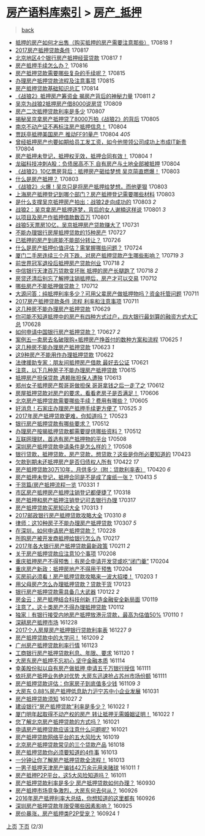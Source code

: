 [房产语料库索引](../../README.md)  > [房产_抵押](房产_抵押.md)
====
> [back](../README.md)

- [抵押的房产如何才出售（购买抵押的房产需要注意那些）](http://jkwz.applinzi.com/ittc/7003176888846255121.html#%E6%8A%B5%E6%8A%BC%E7%9A%84%E6%88%BF%E4%BA%A7%E5%A6%82%E4%BD%95%E6%89%8D%E5%87%BA%E5%94%AE%EF%BC%88%E8%B4%AD%E4%B9%B0%E6%8A%B5%E6%8A%BC%E7%9A%84%E6%88%BF%E4%BA%A7%E9%9C%80%E8%A6%81%E6%B3%A8%E6%84%8F%E9%82%A3%E4%BA%9B%EF%BC%89) 170818 *1* 
- [2017房产抵押贷款条件](http://jkwz.applinzi.com/ittc/7002703805517661200.html#2017%E6%88%BF%E4%BA%A7%E6%8A%B5%E6%8A%BC%E8%B4%B7%E6%AC%BE%E6%9D%A1%E4%BB%B6) 170817  
- [北京地区4个银行房产抵押经营贷款](http://jkwz.applinzi.com/ittc/7002681264967255056.html#%E5%8C%97%E4%BA%AC%E5%9C%B0%E5%8C%BA4%E4%B8%AA%E9%93%B6%E8%A1%8C%E6%88%BF%E4%BA%A7%E6%8A%B5%E6%8A%BC%E7%BB%8F%E8%90%A5%E8%B4%B7%E6%AC%BE) 170817 *1* 
- [房产抵押手续怎么办？](http://jkwz.applinzi.com/ittc/7002353449067611152.html#%E6%88%BF%E4%BA%A7%E6%8A%B5%E6%8A%BC%E6%89%8B%E7%BB%AD%E6%80%8E%E4%B9%88%E5%8A%9E%EF%BC%9F) 170816  
- [房产抵押贷款需要哪些复杂的手续呢？](http://jkwz.applinzi.com/ittc/7001958571238229008.html#%E6%88%BF%E4%BA%A7%E6%8A%B5%E6%8A%BC%E8%B4%B7%E6%AC%BE%E9%9C%80%E8%A6%81%E5%93%AA%E4%BA%9B%E5%A4%8D%E6%9D%82%E7%9A%84%E6%89%8B%E7%BB%AD%E5%91%A2%EF%BC%9F) 170815  
- [办理房产抵押贷款流程及注意事项](http://jkwz.applinzi.com/ittc/7001954082296955921.html#%E5%8A%9E%E7%90%86%E6%88%BF%E4%BA%A7%E6%8A%B5%E6%8A%BC%E8%B4%B7%E6%AC%BE%E6%B5%81%E7%A8%8B%E5%8F%8A%E6%B3%A8%E6%84%8F%E4%BA%8B%E9%A1%B9) 170815  
- [房产抵押贷款基础知识总汇](http://jkwz.applinzi.com/ittc/7001724954666861584.html#%E6%88%BF%E4%BA%A7%E6%8A%B5%E6%8A%BC%E8%B4%B7%E6%AC%BE%E5%9F%BA%E7%A1%80%E7%9F%A5%E8%AF%86%E6%80%BB%E6%B1%87) 170814  
- [《战狼2》抵押房产筹资金 揭房产背后的神秘力量](http://jkwz.applinzi.com/ittc/7000462230548907025.html#%E3%80%8A%E6%88%98%E7%8B%BC2%E3%80%8B%E6%8A%B5%E6%8A%BC%E6%88%BF%E4%BA%A7%E7%AD%B9%E8%B5%84%E9%87%91+%E6%8F%AD%E6%88%BF%E4%BA%A7%E8%83%8C%E5%90%8E%E7%9A%84%E7%A5%9E%E7%A7%98%E5%8A%9B%E9%87%8F) 170811 *2* 
- [吴京为战狼2抵押房产借8000说房贷](http://jkwz.applinzi.com/ittc/6998821571740042257.html#%E5%90%B4%E4%BA%AC%E4%B8%BA%E6%88%98%E7%8B%BC2%E6%8A%B5%E6%8A%BC%E6%88%BF%E4%BA%A7%E5%80%9F8000%E8%AF%B4%E6%88%BF%E8%B4%B7) 170809  
- [房产二次抵押贷款利率是多少](http://jkwz.applinzi.com/ittc/6999129595197260816.html#%E6%88%BF%E4%BA%A7%E4%BA%8C%E6%AC%A1%E6%8A%B5%E6%8A%BC%E8%B4%B7%E6%AC%BE%E5%88%A9%E7%8E%87%E6%98%AF%E5%A4%9A%E5%B0%91) 170807  
- [揭秘吴京拿房产抵押贷了8000万拍《战狼2》的背后](http://jkwz.applinzi.com/ittc/6997972999784104976.html#%E6%8F%AD%E7%A7%98%E5%90%B4%E4%BA%AC%E6%8B%BF%E6%88%BF%E4%BA%A7%E6%8A%B5%E6%8A%BC%E8%B4%B7%E4%BA%868000%E4%B8%87%E6%8B%8D%E3%80%8A%E6%88%98%E7%8B%BC2%E3%80%8B%E7%9A%84%E8%83%8C%E5%90%8E) 170805  
- [南京不动产证不再标注房产抵押信息！](http://jkwz.applinzi.com/ittc/6998042833297343505.html#%E5%8D%97%E4%BA%AC%E4%B8%8D%E5%8A%A8%E4%BA%A7%E8%AF%81%E4%B8%8D%E5%86%8D%E6%A0%87%E6%B3%A8%E6%88%BF%E4%BA%A7%E6%8A%B5%E6%8A%BC%E4%BF%A1%E6%81%AF%EF%BC%81) 170804  
- [贾跃亭抵押美国房产 推动FF91量产](http://jkwz.applinzi.com/ittc/6997976693992850448.html#%E8%B4%BE%E8%B7%83%E4%BA%AD%E6%8A%B5%E6%8A%BC%E7%BE%8E%E5%9B%BD%E6%88%BF%E4%BA%A7+%E6%8E%A8%E5%8A%A8FF91%E9%87%8F%E4%BA%A7) 170804 *405* 
- [曾经抵押房产也要如期给员工发工资，如今他带领公司成功上市成IT新贵](http://jkwz.applinzi.com/ittc/6997896109576684561.html#%E6%9B%BE%E7%BB%8F%E6%8A%B5%E6%8A%BC%E6%88%BF%E4%BA%A7%E4%B9%9F%E8%A6%81%E5%A6%82%E6%9C%9F%E7%BB%99%E5%91%98%E5%B7%A5%E5%8F%91%E5%B7%A5%E8%B5%84%EF%BC%8C%E5%A6%82%E4%BB%8A%E4%BB%96%E5%B8%A6%E9%A2%86%E5%85%AC%E5%8F%B8%E6%88%90%E5%8A%9F%E4%B8%8A%E5%B8%82%E6%88%90IT%E6%96%B0%E8%B4%B5) 170804  
- [房产抵押未登记，抵押权无效，抵押合同有效！](http://jkwz.applinzi.com/ittc/6997216044308235281.html#%E6%88%BF%E4%BA%A7%E6%8A%B5%E6%8A%BC%E6%9C%AA%E7%99%BB%E8%AE%B0%EF%BC%8C%E6%8A%B5%E6%8A%BC%E6%9D%83%E6%97%A0%E6%95%88%EF%BC%8C%E6%8A%B5%E6%8A%BC%E5%90%88%E5%90%8C%E6%9C%89%E6%95%88%EF%BC%81) 170804 *1* 
- [龙磁科技冲刺A股：负债居高不下 自有房产与土地全部被抵押](http://jkwz.applinzi.com/ittc/6997867442876187664.html#%E9%BE%99%E7%A3%81%E7%A7%91%E6%8A%80%E5%86%B2%E5%88%BAA%E8%82%A1%EF%BC%9A%E8%B4%9F%E5%80%BA%E5%B1%85%E9%AB%98%E4%B8%8D%E4%B8%8B+%E8%87%AA%E6%9C%89%E6%88%BF%E4%BA%A7%E4%B8%8E%E5%9C%9F%E5%9C%B0%E5%85%A8%E9%83%A8%E8%A2%AB%E6%8A%B5%E6%8A%BC) 170804  
- [《战狼2》10亿票房背后：抵押房产砸给梦想 吴京简直燃爆！](http://jkwz.applinzi.com/ittc/6997530107441579024.html#%E3%80%8A%E6%88%98%E7%8B%BC2%E3%80%8B10%E4%BA%BF%E7%A5%A8%E6%88%BF%E8%83%8C%E5%90%8E%EF%BC%9A%E6%8A%B5%E6%8A%BC%E6%88%BF%E4%BA%A7%E7%A0%B8%E7%BB%99%E6%A2%A6%E6%83%B3+%E5%90%B4%E4%BA%AC%E7%AE%80%E7%9B%B4%E7%87%83%E7%88%86%EF%BC%81) 170803  
- [什么是房产抵押？](http://jkwz.applinzi.com/ittc/6997515785311093776.html#%E4%BB%80%E4%B9%88%E6%98%AF%E6%88%BF%E4%BA%A7%E6%8A%B5%E6%8A%BC%EF%BC%9F) 170803  
- [《战狼2》火爆！吴京只是将房产抵押给梦想，而他更狠](http://jkwz.applinzi.com/ittc/6997515663097463825.html#%E3%80%8A%E6%88%98%E7%8B%BC2%E3%80%8B%E7%81%AB%E7%88%86%EF%BC%81%E5%90%B4%E4%BA%AC%E5%8F%AA%E6%98%AF%E5%B0%86%E6%88%BF%E4%BA%A7%E6%8A%B5%E6%8A%BC%E7%BB%99%E6%A2%A6%E6%83%B3%EF%BC%8C%E8%80%8C%E4%BB%96%E6%9B%B4%E7%8B%A0) 170803  
- [上海房产抵押登记到哪个部门？房产抵押登记需要哪些材料](http://jkwz.applinzi.com/ittc/6997498929019880465.html#%E4%B8%8A%E6%B5%B7%E6%88%BF%E4%BA%A7%E6%8A%B5%E6%8A%BC%E7%99%BB%E8%AE%B0%E5%88%B0%E5%93%AA%E4%B8%AA%E9%83%A8%E9%97%A8%EF%BC%9F%E6%88%BF%E4%BA%A7%E6%8A%B5%E6%8A%BC%E7%99%BB%E8%AE%B0%E9%9C%80%E8%A6%81%E5%93%AA%E4%BA%9B%E6%9D%90%E6%96%99) 170803  
- [是什么支撑吴京抵押房产拍出：战狼2走向成功的](http://jkwz.applinzi.com/ittc/6997488661497906192.html#%E6%98%AF%E4%BB%80%E4%B9%88%E6%94%AF%E6%92%91%E5%90%B4%E4%BA%AC%E6%8A%B5%E6%8A%BC%E6%88%BF%E4%BA%A7%E6%8B%8D%E5%87%BA%EF%BC%9A%E6%88%98%E7%8B%BC2%E8%B5%B0%E5%90%91%E6%88%90%E5%8A%9F%E7%9A%84) 170803 *2* 
- [战狼2：吴京拿房产抵押逐梦，背后的女人谢楠这样说](http://jkwz.applinzi.com/ittc/6996851900610511888.html#%E6%88%98%E7%8B%BC2%EF%BC%9A%E5%90%B4%E4%BA%AC%E6%8B%BF%E6%88%BF%E4%BA%A7%E6%8A%B5%E6%8A%BC%E9%80%90%E6%A2%A6%EF%BC%8C%E8%83%8C%E5%90%8E%E7%9A%84%E5%A5%B3%E4%BA%BA%E8%B0%A2%E6%A5%A0%E8%BF%99%E6%A0%B7%E8%AF%B4) 170801 *3* 
- [以项目及房产作抵押借款数百万](http://jkwz.applinzi.com/ittc/6996832303916254224.html#%E4%BB%A5%E9%A1%B9%E7%9B%AE%E5%8F%8A%E6%88%BF%E4%BA%A7%E4%BD%9C%E6%8A%B5%E6%8A%BC%E5%80%9F%E6%AC%BE%E6%95%B0%E7%99%BE%E4%B8%87) 170801  
- [战狼5天票房10亿，吴京抵押房产贷款赚大了](http://jkwz.applinzi.com/ittc/6996524055203939344.html#%E6%88%98%E7%8B%BC5%E5%A4%A9%E7%A5%A8%E6%88%BF10%E4%BA%BF%EF%BC%8C%E5%90%B4%E4%BA%AC%E6%8A%B5%E6%8A%BC%E6%88%BF%E4%BA%A7%E8%B4%B7%E6%AC%BE%E8%B5%9A%E5%A4%A7%E4%BA%86) 170731  
- [不能办理银行房屋抵押贷款的15种房产](http://jkwz.applinzi.com/ittc/6995033406893999120.html#%E4%B8%8D%E8%83%BD%E5%8A%9E%E7%90%86%E9%93%B6%E8%A1%8C%E6%88%BF%E5%B1%8B%E6%8A%B5%E6%8A%BC%E8%B4%B7%E6%AC%BE%E7%9A%8415%E7%A7%8D%E6%88%BF%E4%BA%A7) 170727  
- [已抵押的房产到底能不能部分转让？](http://jkwz.applinzi.com/ittc/6994566173575087120.html#%E5%B7%B2%E6%8A%B5%E6%8A%BC%E7%9A%84%E6%88%BF%E4%BA%A7%E5%88%B0%E5%BA%95%E8%83%BD%E4%B8%8D%E8%83%BD%E9%83%A8%E5%88%86%E8%BD%AC%E8%AE%A9%EF%BC%9F) 170726  
- [什么是房产抵押价值评估？需掌握哪些问题？](http://jkwz.applinzi.com/ittc/6993821396701283345.html#%E4%BB%80%E4%B9%88%E6%98%AF%E6%88%BF%E4%BA%A7%E6%8A%B5%E6%8A%BC%E4%BB%B7%E5%80%BC%E8%AF%84%E4%BC%B0%EF%BC%9F%E9%9C%80%E6%8E%8C%E6%8F%A1%E5%93%AA%E4%BA%9B%E9%97%AE%E9%A2%98%EF%BC%9F) 170724  
- [厦门二手房连续三个月下跌，对房产抵押贷款产生哪些影响？](http://jkwz.applinzi.com/ittc/6992152374318466065.html#%E5%8E%A6%E9%97%A8%E4%BA%8C%E6%89%8B%E6%88%BF%E8%BF%9E%E7%BB%AD%E4%B8%89%E4%B8%AA%E6%9C%88%E4%B8%8B%E8%B7%8C%EF%BC%8C%E5%AF%B9%E6%88%BF%E4%BA%A7%E6%8A%B5%E6%8A%BC%E8%B4%B7%E6%AC%BE%E4%BA%A7%E7%94%9F%E5%93%AA%E4%BA%9B%E5%BD%B1%E5%93%8D%EF%BC%9F) 170719 *3* 
- [前世界冠军退役后抵押房产贷款创业](http://jkwz.applinzi.com/ittc/6991580391692305425.html#%E5%89%8D%E4%B8%96%E7%95%8C%E5%86%A0%E5%86%9B%E9%80%80%E5%BD%B9%E5%90%8E%E6%8A%B5%E6%8A%BC%E6%88%BF%E4%BA%A7%E8%B4%B7%E6%AC%BE%E5%88%9B%E4%B8%9A) 170718 *2* 
- [中信银行天津百万贷款变坏账 抵押的房产长腿跑了](http://jkwz.applinzi.com/ittc/6991535966098293777.html#%E4%B8%AD%E4%BF%A1%E9%93%B6%E8%A1%8C%E5%A4%A9%E6%B4%A5%E7%99%BE%E4%B8%87%E8%B4%B7%E6%AC%BE%E5%8F%98%E5%9D%8F%E8%B4%A6+%E6%8A%B5%E6%8A%BC%E7%9A%84%E6%88%BF%E4%BA%A7%E9%95%BF%E8%85%BF%E8%B7%91%E4%BA%86) 170718 *2* 
- [房贷还清后别忘了解押注销抵押后，房产才可以交易](http://jkwz.applinzi.com/ittc/6989540391878394896.html#%E6%88%BF%E8%B4%B7%E8%BF%98%E6%B8%85%E5%90%8E%E5%88%AB%E5%BF%98%E4%BA%86%E8%A7%A3%E6%8A%BC%E6%B3%A8%E9%94%80%E6%8A%B5%E6%8A%BC%E5%90%8E%EF%BC%8C%E6%88%BF%E4%BA%A7%E6%89%8D%E5%8F%AF%E4%BB%A5%E4%BA%A4%E6%98%93) 170712  
- [哪些房产不能抵押做贷款？](http://jkwz.applinzi.com/ittc/6989431186966184976.html#%E5%93%AA%E4%BA%9B%E6%88%BF%E4%BA%A7%E4%B8%8D%E8%83%BD%E6%8A%B5%E6%8A%BC%E5%81%9A%E8%B4%B7%E6%AC%BE%EF%BC%9F) 170712  
- [大源问答：纯抵押利率多少？可用父辈房产做抵押物吗？资金托管问题](http://jkwz.applinzi.com/ittc/6988984500263322629.html#%E5%A4%A7%E6%BA%90%E9%97%AE%E7%AD%94%EF%BC%9A%E7%BA%AF%E6%8A%B5%E6%8A%BC%E5%88%A9%E7%8E%87%E5%A4%9A%E5%B0%91%EF%BC%9F%E5%8F%AF%E7%94%A8%E7%88%B6%E8%BE%88%E6%88%BF%E4%BA%A7%E5%81%9A%E6%8A%B5%E6%8A%BC%E7%89%A9%E5%90%97%EF%BC%9F%E8%B5%84%E9%87%91%E6%89%98%E7%AE%A1%E9%97%AE%E9%A2%98) 170711  
- [2017房产抵押贷款条件 流程 利率和注意事项](http://jkwz.applinzi.com/ittc/6988978952600028165.html#2017%E6%88%BF%E4%BA%A7%E6%8A%B5%E6%8A%BC%E8%B4%B7%E6%AC%BE%E6%9D%A1%E4%BB%B6+%E6%B5%81%E7%A8%8B+%E5%88%A9%E7%8E%87%E5%92%8C%E6%B3%A8%E6%84%8F%E4%BA%8B%E9%A1%B9) 170711  
- [这几种房不能办理房产抵押贷款](http://jkwz.applinzi.com/ittc/6984619877116412932.html#%E8%BF%99%E5%87%A0%E7%A7%8D%E6%88%BF%E4%B8%8D%E8%83%BD%E5%8A%9E%E7%90%86%E6%88%BF%E4%BA%A7%E6%8A%B5%E6%8A%BC%E8%B4%B7%E6%AC%BE) 170629  
- [你可能不知道抵押中的房产有四种方式过户，四大银行最划算的融资方式大汇总](http://jkwz.applinzi.com/ittc/6984165972251247620.html#%E4%BD%A0%E5%8F%AF%E8%83%BD%E4%B8%8D%E7%9F%A5%E9%81%93%E6%8A%B5%E6%8A%BC%E4%B8%AD%E7%9A%84%E6%88%BF%E4%BA%A7%E6%9C%89%E5%9B%9B%E7%A7%8D%E6%96%B9%E5%BC%8F%E8%BF%87%E6%88%B7%EF%BC%8C%E5%9B%9B%E5%A4%A7%E9%93%B6%E8%A1%8C%E6%9C%80%E5%88%92%E7%AE%97%E7%9A%84%E8%9E%8D%E8%B5%84%E6%96%B9%E5%BC%8F%E5%A4%A7%E6%B1%87%E6%80%BB) 170628  
- [如何申请中国银行房产抵押贷款？](http://jkwz.applinzi.com/ittc/6983850964531282949.html#%E5%A6%82%E4%BD%95%E7%94%B3%E8%AF%B7%E4%B8%AD%E5%9B%BD%E9%93%B6%E8%A1%8C%E6%88%BF%E4%BA%A7%E6%8A%B5%E6%8A%BC%E8%B4%B7%E6%AC%BE%EF%BC%9F) 170627 *2* 
- [案例五—卖房去名破限购+抵押房产挣首付的数种方案和流程](http://jkwz.applinzi.com/ittc/6983162325853799428.html#%E6%A1%88%E4%BE%8B%E4%BA%94%E2%80%94%E5%8D%96%E6%88%BF%E5%8E%BB%E5%90%8D%E7%A0%B4%E9%99%90%E8%B4%AD%2B%E6%8A%B5%E6%8A%BC%E6%88%BF%E4%BA%A7%E6%8C%A3%E9%A6%96%E4%BB%98%E7%9A%84%E6%95%B0%E7%A7%8D%E6%96%B9%E6%A1%88%E5%92%8C%E6%B5%81%E7%A8%8B) 170625 *1* 
- [这几种房不能办理房产抵押贷款](http://jkwz.applinzi.com/ittc/6982375216310125573.html#%E8%BF%99%E5%87%A0%E7%A7%8D%E6%88%BF%E4%B8%8D%E8%83%BD%E5%8A%9E%E7%90%86%E6%88%BF%E4%BA%A7%E6%8A%B5%E6%8A%BC%E8%B4%B7%E6%AC%BE) 170623 *1* 
- [这9种房产不能用作办理抵押贷款](http://jkwz.applinzi.com/ittc/6982049693067379717.html#%E8%BF%999%E7%A7%8D%E6%88%BF%E4%BA%A7%E4%B8%8D%E8%83%BD%E7%94%A8%E4%BD%9C%E5%8A%9E%E7%90%86%E6%8A%B5%E6%8A%BC%E8%B4%B7%E6%AC%BE) 170622  
- [法律援助专家：朋友间抵押房产借款 最好去公证](http://jkwz.applinzi.com/ittc/6981527624990852100.html#%E6%B3%95%E5%BE%8B%E6%8F%B4%E5%8A%A9%E4%B8%93%E5%AE%B6%EF%BC%9A%E6%9C%8B%E5%8F%8B%E9%97%B4%E6%8A%B5%E6%8A%BC%E6%88%BF%E4%BA%A7%E5%80%9F%E6%AC%BE+%E6%9C%80%E5%A5%BD%E5%8E%BB%E5%85%AC%E8%AF%81) 170621  
- [注意，以下几种房子不能办理房产抵押贷款](http://jkwz.applinzi.com/ittc/6979412567528047621.html#%E6%B3%A8%E6%84%8F%EF%BC%8C%E4%BB%A5%E4%B8%8B%E5%87%A0%E7%A7%8D%E6%88%BF%E5%AD%90%E4%B8%8D%E8%83%BD%E5%8A%9E%E7%90%86%E6%88%BF%E4%BA%A7%E6%8A%B5%E6%8A%BC%E8%B4%B7%E6%AC%BE) 170615  
- [抵押房产担保贷款 遇赖账担保人遭殃](http://jkwz.applinzi.com/ittc/6978583672780227588.html#%E6%8A%B5%E6%8A%BC%E6%88%BF%E4%BA%A7%E6%8B%85%E4%BF%9D%E8%B4%B7%E6%AC%BE+%E9%81%87%E8%B5%96%E8%B4%A6%E6%8B%85%E4%BF%9D%E4%BA%BA%E9%81%AD%E6%AE%83) 170613  
- [郑州女子抵押房产帮哥哥做担保 哥哥拿钱之后一走了之](http://jkwz.applinzi.com/ittc/6978380144799384580.html#%E9%83%91%E5%B7%9E%E5%A5%B3%E5%AD%90%E6%8A%B5%E6%8A%BC%E6%88%BF%E4%BA%A7%E5%B8%AE%E5%93%A5%E5%93%A5%E5%81%9A%E6%8B%85%E4%BF%9D+%E5%93%A5%E5%93%A5%E6%8B%BF%E9%92%B1%E4%B9%8B%E5%90%8E%E4%B8%80%E8%B5%B0%E4%BA%86%E4%B9%8B) 170612  
- [房屋抵押贷款对房产的要求，看看老房子是否满足！](http://jkwz.applinzi.com/ittc/6976098340889428997.html#%E6%88%BF%E5%B1%8B%E6%8A%B5%E6%8A%BC%E8%B4%B7%E6%AC%BE%E5%AF%B9%E6%88%BF%E4%BA%A7%E7%9A%84%E8%A6%81%E6%B1%82%EF%BC%8C%E7%9C%8B%E7%9C%8B%E8%80%81%E6%88%BF%E5%AD%90%E6%98%AF%E5%90%A6%E6%BB%A1%E8%B6%B3%EF%BC%81) 170606  
- [北京房产抵押贷款需要哪些手续？费用有哪些？](http://jkwz.applinzi.com/ittc/6975743290191119364.html#%E5%8C%97%E4%BA%AC%E6%88%BF%E4%BA%A7%E6%8A%B5%E6%8A%BC%E8%B4%B7%E6%AC%BE%E9%9C%80%E8%A6%81%E5%93%AA%E4%BA%9B%E6%89%8B%E7%BB%AD%EF%BC%9F%E8%B4%B9%E7%94%A8%E6%9C%89%E5%93%AA%E4%BA%9B%EF%BC%9F) 170605  
- [好消息！石家庄办理房产抵押手续更方便了](http://jkwz.applinzi.com/ittc/6971509465655280644.html#%E5%A5%BD%E6%B6%88%E6%81%AF%EF%BC%81%E7%9F%B3%E5%AE%B6%E5%BA%84%E5%8A%9E%E7%90%86%E6%88%BF%E4%BA%A7%E6%8A%B5%E6%8A%BC%E6%89%8B%E7%BB%AD%E6%9B%B4%E6%96%B9%E4%BE%BF%E4%BA%86) 170525 *3* 
- [2017年房产抵押贷款更难，你知道吗？](http://jkwz.applinzi.com/ittc/6970880902228870148.html#2017%E5%B9%B4%E6%88%BF%E4%BA%A7%E6%8A%B5%E6%8A%BC%E8%B4%B7%E6%AC%BE%E6%9B%B4%E9%9A%BE%EF%BC%8C%E4%BD%A0%E7%9F%A5%E9%81%93%E5%90%97%EF%BC%9F) 170523  
- [银行房产抵押贷款有哪些要求？](http://jkwz.applinzi.com/ittc/6966733766461490181.html#%E9%93%B6%E8%A1%8C%E6%88%BF%E4%BA%A7%E6%8A%B5%E6%8A%BC%E8%B4%B7%E6%AC%BE%E6%9C%89%E5%93%AA%E4%BA%9B%E8%A6%81%E6%B1%82%EF%BC%9F) 170512  
- [办理房产按揭抵押贷款都需要提供哪些资料？](http://jkwz.applinzi.com/ittc/6966703416687461380.html#%E5%8A%9E%E7%90%86%E6%88%BF%E4%BA%A7%E6%8C%89%E6%8F%AD%E6%8A%B5%E6%8A%BC%E8%B4%B7%E6%AC%BE%E9%83%BD%E9%9C%80%E8%A6%81%E6%8F%90%E4%BE%9B%E5%93%AA%E4%BA%9B%E8%B5%84%E6%96%99%EF%BC%9F) 170512  
- [互联网理财，首选有房产抵押物的平台](http://jkwz.applinzi.com/ittc/6965294940501312516.html#%E4%BA%92%E8%81%94%E7%BD%91%E7%90%86%E8%B4%A2%EF%BC%8C%E9%A6%96%E9%80%89%E6%9C%89%E6%88%BF%E4%BA%A7%E6%8A%B5%E6%8A%BC%E7%89%A9%E7%9A%84%E5%B9%B3%E5%8F%B0) 170508  
- [深圳房产抵押贷款申请条件是怎么样的？](http://jkwz.applinzi.com/ittc/6965288583534478340.html#%E6%B7%B1%E5%9C%B3%E6%88%BF%E4%BA%A7%E6%8A%B5%E6%8A%BC%E8%B4%B7%E6%AC%BE%E7%94%B3%E8%AF%B7%E6%9D%A1%E4%BB%B6%E6%98%AF%E6%80%8E%E4%B9%88%E6%A0%B7%E7%9A%84%EF%BC%9F) 170508  
- [银行贷款，抵押贷款，房产贷款，想贷款？这些是你所必要知道的](http://jkwz.applinzi.com/ittc/6959520135269319685.html#%E9%93%B6%E8%A1%8C%E8%B4%B7%E6%AC%BE%EF%BC%8C%E6%8A%B5%E6%8A%BC%E8%B4%B7%E6%AC%BE%EF%BC%8C%E6%88%BF%E4%BA%A7%E8%B4%B7%E6%AC%BE%EF%BC%8C%E6%83%B3%E8%B4%B7%E6%AC%BE%EF%BC%9F%E8%BF%99%E4%BA%9B%E6%98%AF%E4%BD%A0%E6%89%80%E5%BF%85%E8%A6%81%E7%9F%A5%E9%81%93%E7%9A%84) 170423  
- [欠款到期未还抵押房产是否归债权人所有](http://jkwz.applinzi.com/ittc/6959490193626235908.html#%E6%AC%A0%E6%AC%BE%E5%88%B0%E6%9C%9F%E6%9C%AA%E8%BF%98%E6%8A%B5%E6%8A%BC%E6%88%BF%E4%BA%A7%E6%98%AF%E5%90%A6%E5%BD%92%E5%80%BA%E6%9D%83%E4%BA%BA%E6%89%80%E6%9C%89) 170422 *17* 
- [房产抵押贷款30万10年，月供多少（附：贷款利率表）](http://jkwz.applinzi.com/ittc/6958568735672632324.html#%E6%88%BF%E4%BA%A7%E6%8A%B5%E6%8A%BC%E8%B4%B7%E6%AC%BE30%E4%B8%8710%E5%B9%B4%EF%BC%8C%E6%9C%88%E4%BE%9B%E5%A4%9A%E5%B0%91%EF%BC%88%E9%99%84%EF%BC%9A%E8%B4%B7%E6%AC%BE%E5%88%A9%E7%8E%87%E8%A1%A8%EF%BC%89) 170420 *6* 
- [房产抵押未登记，抵押合同是不是成了废纸一张？](http://jkwz.applinzi.com/ittc/6956050289374282757.html#%E6%88%BF%E4%BA%A7%E6%8A%B5%E6%8A%BC%E6%9C%AA%E7%99%BB%E8%AE%B0%EF%BC%8C%E6%8A%B5%E6%8A%BC%E5%90%88%E5%90%8C%E6%98%AF%E4%B8%8D%E6%98%AF%E6%88%90%E4%BA%86%E5%BA%9F%E7%BA%B8%E4%B8%80%E5%BC%A0%EF%BC%9F) 170413 *5* 
- [干货篇/房产抵押流程一览](http://jkwz.applinzi.com/ittc/6951135190998057988.html#%E5%B9%B2%E8%B4%A7%E7%AF%87%2F%E6%88%BF%E4%BA%A7%E6%8A%B5%E6%8A%BC%E6%B5%81%E7%A8%8B%E4%B8%80%E8%A7%88) 170331 *1* 
- [市区房产抵押房产抵押注销登记都便捷了](http://jkwz.applinzi.com/ittc/6946290893861684229.html#%E5%B8%82%E5%8C%BA%E6%88%BF%E4%BA%A7%E6%8A%B5%E6%8A%BC%E6%88%BF%E4%BA%A7%E6%8A%B5%E6%8A%BC%E6%B3%A8%E9%94%80%E7%99%BB%E8%AE%B0%E9%83%BD%E4%BE%BF%E6%8D%B7%E4%BA%86) 170318  
- [房产抵押和房产抵押注销登记可去银行办理](http://jkwz.applinzi.com/ittc/6945924438787884037.html#%E6%88%BF%E4%BA%A7%E6%8A%B5%E6%8A%BC%E5%92%8C%E6%88%BF%E4%BA%A7%E6%8A%B5%E6%8A%BC%E6%B3%A8%E9%94%80%E7%99%BB%E8%AE%B0%E5%8F%AF%E5%8E%BB%E9%93%B6%E8%A1%8C%E5%8A%9E%E7%90%86) 170317  
- [房产抵押贷款买房知识大全](http://jkwz.applinzi.com/ittc/6944567569779524613.html#%E6%88%BF%E4%BA%A7%E6%8A%B5%E6%8A%BC%E8%B4%B7%E6%AC%BE%E4%B9%B0%E6%88%BF%E7%9F%A5%E8%AF%86%E5%A4%A7%E5%85%A8) 170313 *1* 
- [2017邮政银行房产抵押贷款攻略大全](http://jkwz.applinzi.com/ittc/6943354662530057220.html#2017%E9%82%AE%E6%94%BF%E9%93%B6%E8%A1%8C%E6%88%BF%E4%BA%A7%E6%8A%B5%E6%8A%BC%E8%B4%B7%E6%AC%BE%E6%94%BB%E7%95%A5%E5%A4%A7%E5%85%A8) 170310 *8* 
- [律师：这10种房子不能办理房产抵押贷款](http://jkwz.applinzi.com/ittc/6942204919074522116.html#%E5%BE%8B%E5%B8%88%EF%BC%9A%E8%BF%9910%E7%A7%8D%E6%88%BF%E5%AD%90%E4%B8%8D%E8%83%BD%E5%8A%9E%E7%90%86%E6%88%BF%E4%BA%A7%E6%8A%B5%E6%8A%BC%E8%B4%B7%E6%AC%BE) 170307 *5* 
- [在深圳，如何申请房产抵押贷款？](http://jkwz.applinzi.com/ittc/6939823118830011396.html#%E5%9C%A8%E6%B7%B1%E5%9C%B3%EF%BC%8C%E5%A6%82%E4%BD%95%E7%94%B3%E8%AF%B7%E6%88%BF%E4%BA%A7%E6%8A%B5%E6%8A%BC%E8%B4%B7%E6%AC%BE%EF%BC%9F) 170228  
- [所购房产被开发商抵押给银行怎么办](http://jkwz.applinzi.com/ittc/6935545013382677508.html#%E6%89%80%E8%B4%AD%E6%88%BF%E4%BA%A7%E8%A2%AB%E5%BC%80%E5%8F%91%E5%95%86%E6%8A%B5%E6%8A%BC%E7%BB%99%E9%93%B6%E8%A1%8C%E6%80%8E%E4%B9%88%E5%8A%9E) 170217  
- [2017年各大银行房产抵押贷款最新政策](http://jkwz.applinzi.com/ittc/6933310996289684485.html#2017%E5%B9%B4%E5%90%84%E5%A4%A7%E9%93%B6%E8%A1%8C%E6%88%BF%E4%BA%A7%E6%8A%B5%E6%8A%BC%E8%B4%B7%E6%AC%BE%E6%9C%80%E6%96%B0%E6%94%BF%E7%AD%96) 170211 *2* 
- [关于房产抵押贷款应注意10个事项](http://jkwz.applinzi.com/ittc/6932212782199211012.html#%E5%85%B3%E4%BA%8E%E6%88%BF%E4%BA%A7%E6%8A%B5%E6%8A%BC%E8%B4%B7%E6%AC%BE%E5%BA%94%E6%B3%A8%E6%84%8F10%E4%B8%AA%E4%BA%8B%E9%A1%B9) 170208  
- [重庆抵押房产不得预售｜有房企申请开发贷或吃“闭门羹”](http://jkwz.applinzi.com/ittc/6930914782197842948.html#%E9%87%8D%E5%BA%86%E6%8A%B5%E6%8A%BC%E6%88%BF%E4%BA%A7%E4%B8%8D%E5%BE%97%E9%A2%84%E5%94%AE%EF%BD%9C%E6%9C%89%E6%88%BF%E4%BC%81%E7%94%B3%E8%AF%B7%E5%BC%80%E5%8F%91%E8%B4%B7%E6%88%96%E5%90%83%E2%80%9C%E9%97%AD%E9%97%A8%E7%BE%B9%E2%80%9D) 170204  
- [重庆房产新政：抵押房地产不得用于预售](http://jkwz.applinzi.com/ittc/6930830783207179269.html#%E9%87%8D%E5%BA%86%E6%88%BF%E4%BA%A7%E6%96%B0%E6%94%BF%EF%BC%9A%E6%8A%B5%E6%8A%BC%E6%88%BF%E5%9C%B0%E4%BA%A7%E4%B8%8D%E5%BE%97%E7%94%A8%E4%BA%8E%E9%A2%84%E5%94%AE) 170204  
- [买房前必须看！房产抵押贷款攻略来一波大招喽！](http://jkwz.applinzi.com/ittc/6930440512950764549.html#%E4%B9%B0%E6%88%BF%E5%89%8D%E5%BF%85%E9%A1%BB%E7%9C%8B%EF%BC%81%E6%88%BF%E4%BA%A7%E6%8A%B5%E6%8A%BC%E8%B4%B7%E6%AC%BE%E6%94%BB%E7%95%A5%E6%9D%A5%E4%B8%80%E6%B3%A2%E5%A4%A7%E6%8B%9B%E5%96%BD%EF%BC%81) 170203 *1* 
- [用父母房产怎么办理抵押贷款？贷款干货](http://jkwz.applinzi.com/ittc/6926287173451252741.html#%E7%94%A8%E7%88%B6%E6%AF%8D%E6%88%BF%E4%BA%A7%E6%80%8E%E4%B9%88%E5%8A%9E%E7%90%86%E6%8A%B5%E6%8A%BC%E8%B4%B7%E6%AC%BE%EF%BC%9F%E8%B4%B7%E6%AC%BE%E5%B9%B2%E8%B4%A7) 170123  
- [银行房产抵押贷款需具备几大武器](http://jkwz.applinzi.com/ittc/6925947025505125380.html#%E9%93%B6%E8%A1%8C%E6%88%BF%E4%BA%A7%E6%8A%B5%E6%8A%BC%E8%B4%B7%E6%AC%BE%E9%9C%80%E5%85%B7%E5%A4%87%E5%87%A0%E5%A4%A7%E6%AD%A6%E5%99%A8) 170122 *2* 
- [房金云：房产抵押结合科技创新 打造金融安全新局面](http://jkwz.applinzi.com/ittc/6924944352295257093.html#%E6%88%BF%E9%87%91%E4%BA%91%EF%BC%9A%E6%88%BF%E4%BA%A7%E6%8A%B5%E6%8A%BC%E7%BB%93%E5%90%88%E7%A7%91%E6%8A%80%E5%88%9B%E6%96%B0+%E6%89%93%E9%80%A0%E9%87%91%E8%9E%8D%E5%AE%89%E5%85%A8%E6%96%B0%E5%B1%80%E9%9D%A2) 170119  
- [注意了，这十类房产不得办理抵押贷款](http://jkwz.applinzi.com/ittc/6921882714432340996.html#%E6%B3%A8%E6%84%8F%E4%BA%86%EF%BC%8C%E8%BF%99%E5%8D%81%E7%B1%BB%E6%88%BF%E4%BA%A7%E4%B8%8D%E5%BE%97%E5%8A%9E%E7%90%86%E6%8A%B5%E6%8A%BC%E8%B4%B7%E6%AC%BE) 170112  
- [独家｜有银行接受内地房产抵押放港元贷款，最高为估值50%](http://jkwz.applinzi.com/ittc/6921428135857095685.html#%E7%8B%AC%E5%AE%B6%EF%BD%9C%E6%9C%89%E9%93%B6%E8%A1%8C%E6%8E%A5%E5%8F%97%E5%86%85%E5%9C%B0%E6%88%BF%E4%BA%A7%E6%8A%B5%E6%8A%BC%E6%94%BE%E6%B8%AF%E5%85%83%E8%B4%B7%E6%AC%BE%EF%BC%8C%E6%9C%80%E9%AB%98%E4%B8%BA%E4%BC%B0%E5%80%BC50%25) 170110 *1* 
- [深耕房产抵押市场](http://jkwz.applinzi.com/ittc/6916610127582200837.html#%E6%B7%B1%E8%80%95%E6%88%BF%E4%BA%A7%E6%8A%B5%E6%8A%BC%E5%B8%82%E5%9C%BA) 161228  
- [2017个人房屋房产抵押银行贷款利率表](http://jkwz.applinzi.com/ittc/6916364512612844549.html#2017%E4%B8%AA%E4%BA%BA%E6%88%BF%E5%B1%8B%E6%88%BF%E4%BA%A7%E6%8A%B5%E6%8A%BC%E9%93%B6%E8%A1%8C%E8%B4%B7%E6%AC%BE%E5%88%A9%E7%8E%87%E8%A1%A8) 161227 *9* 
- [房产抵押贷款中的大学问！](http://jkwz.applinzi.com/ittc/6909642316230165508.html#%E6%88%BF%E4%BA%A7%E6%8A%B5%E6%8A%BC%E8%B4%B7%E6%AC%BE%E4%B8%AD%E7%9A%84%E5%A4%A7%E5%AD%A6%E9%97%AE%EF%BC%81) 161209 *2* 
- [广州房产抵押贷款利率行情](http://jkwz.applinzi.com/ittc/6903629675036673029.html#%E5%B9%BF%E5%B7%9E%E6%88%BF%E4%BA%A7%E6%8A%B5%E6%8A%BC%E8%B4%B7%E6%AC%BE%E5%88%A9%E7%8E%87%E8%A1%8C%E6%83%85) 161123  
- [工商银行房产抵押贷款利息、年限、要求](http://jkwz.applinzi.com/ittc/6902623468754830340.html#%E5%B7%A5%E5%95%86%E9%93%B6%E8%A1%8C%E6%88%BF%E4%BA%A7%E6%8A%B5%E6%8A%BC%E8%B4%B7%E6%AC%BE%E5%88%A9%E6%81%AF%E3%80%81%E5%B9%B4%E9%99%90%E3%80%81%E8%A6%81%E6%B1%82) 161120 *1* 
- [大房东房产抵押不忘初心 坚守金融本质](http://jkwz.applinzi.com/ittc/6900328261061444612.html#%E5%A4%A7%E6%88%BF%E4%B8%9C%E6%88%BF%E4%BA%A7%E6%8A%B5%E6%8A%BC%E4%B8%8D%E5%BF%98%E5%88%9D%E5%BF%83+%E5%9D%9A%E5%AE%88%E9%87%91%E8%9E%8D%E6%9C%AC%E8%B4%A8) 161114  
- [幸美股份拟以自有房产做抵押 申请五千万银行授信](http://jkwz.applinzi.com/ittc/6899309311523554308.html#%E5%B9%B8%E7%BE%8E%E8%82%A1%E4%BB%BD%E6%8B%9F%E4%BB%A5%E8%87%AA%E6%9C%89%E6%88%BF%E4%BA%A7%E5%81%9A%E6%8A%B5%E6%8A%BC+%E7%94%B3%E8%AF%B7%E4%BA%94%E5%8D%83%E4%B8%87%E9%93%B6%E8%A1%8C%E6%8E%88%E4%BF%A1) 161111  
- [依托房产抵押业务绝对优势 大房东迅速抢占苏州市场份额](http://jkwz.applinzi.com/ittc/6899235599042479108.html#%E4%BE%9D%E6%89%98%E6%88%BF%E4%BA%A7%E6%8A%B5%E6%8A%BC%E4%B8%9A%E5%8A%A1%E7%BB%9D%E5%AF%B9%E4%BC%98%E5%8A%BF+%E5%A4%A7%E6%88%BF%E4%B8%9C%E8%BF%85%E9%80%9F%E6%8A%A2%E5%8D%A0%E8%8B%8F%E5%B7%9E%E5%B8%82%E5%9C%BA%E4%BB%BD%E9%A2%9D) 161111  
- [房产抵押贷款评估：你家房子到底值多少钱](http://jkwz.applinzi.com/ittc/6898552772617569285.html#%E6%88%BF%E4%BA%A7%E6%8A%B5%E6%8A%BC%E8%B4%B7%E6%AC%BE%E8%AF%84%E4%BC%B0%EF%BC%9A%E4%BD%A0%E5%AE%B6%E6%88%BF%E5%AD%90%E5%88%B0%E5%BA%95%E5%80%BC%E5%A4%9A%E5%B0%91%E9%92%B1) 161109 *3* 
- [大房东 0.88%房产抵押低息助力沪宁苏中小企业发展](http://jkwz.applinzi.com/ittc/6895198254282572804.html#%E5%A4%A7%E6%88%BF%E4%B8%9C+0.88%25%E6%88%BF%E4%BA%A7%E6%8A%B5%E6%8A%BC%E4%BD%8E%E6%81%AF%E5%8A%A9%E5%8A%9B%E6%B2%AA%E5%AE%81%E8%8B%8F%E4%B8%AD%E5%B0%8F%E4%BC%81%E4%B8%9A%E5%8F%91%E5%B1%95) 161031  
- [房产抵押贷款须知](http://jkwz.applinzi.com/ittc/6893602988278416389.html#%E6%88%BF%E4%BA%A7%E6%8A%B5%E6%8A%BC%E8%B4%B7%E6%AC%BE%E9%A1%BB%E7%9F%A5) 161027 *2* 
- [建设银行“房产抵押贷款”利率是多少？](http://jkwz.applinzi.com/ittc/6891837239968924677.html#%E5%BB%BA%E8%AE%BE%E9%93%B6%E8%A1%8C%E2%80%9C%E6%88%BF%E4%BA%A7%E6%8A%B5%E6%8A%BC%E8%B4%B7%E6%AC%BE%E2%80%9D%E5%88%A9%E7%8E%87%E6%98%AF%E5%A4%9A%E5%B0%91%EF%BC%9F) 161022 *1* 
- [厦门明年起取得不动产权的房产  转让抵押无需婚姻证明！](http://jkwz.applinzi.com/ittc/6891740412095497220.html#%E5%8E%A6%E9%97%A8%E6%98%8E%E5%B9%B4%E8%B5%B7%E5%8F%96%E5%BE%97%E4%B8%8D%E5%8A%A8%E4%BA%A7%E6%9D%83%E7%9A%84%E6%88%BF%E4%BA%A7++%E8%BD%AC%E8%AE%A9%E6%8A%B5%E6%8A%BC%E6%97%A0%E9%9C%80%E5%A9%9A%E5%A7%BB%E8%AF%81%E6%98%8E%EF%BC%81) 161022 *1* 
- [您了解北京房产抵押贷款的方式吗？](http://jkwz.applinzi.com/ittc/6891484589905675269.html#%E6%82%A8%E4%BA%86%E8%A7%A3%E5%8C%97%E4%BA%AC%E6%88%BF%E4%BA%A7%E6%8A%B5%E6%8A%BC%E8%B4%B7%E6%AC%BE%E7%9A%84%E6%96%B9%E5%BC%8F%E5%90%97%EF%BC%9F) 161021  
- [申请房产抵押贷款应该注意什么问题呢?](http://jkwz.applinzi.com/ittc/6891448143568176133.html#%E7%94%B3%E8%AF%B7%E6%88%BF%E4%BA%A7%E6%8A%B5%E6%8A%BC%E8%B4%B7%E6%AC%BE%E5%BA%94%E8%AF%A5%E6%B3%A8%E6%84%8F%E4%BB%80%E4%B9%88%E9%97%AE%E9%A2%98%E5%91%A2%3F) 161021  
- [房产抵押贷款网络平台的五大风险大](http://jkwz.applinzi.com/ittc/6890745391762375684.html#%E6%88%BF%E4%BA%A7%E6%8A%B5%E6%8A%BC%E8%B4%B7%E6%AC%BE%E7%BD%91%E7%BB%9C%E5%B9%B3%E5%8F%B0%E7%9A%84%E4%BA%94%E5%A4%A7%E9%A3%8E%E9%99%A9%E5%A4%A7) 161019  
- [北京房产抵押贷款常见的三个贷款产品](http://jkwz.applinzi.com/ittc/6890371708464137220.html#%E5%8C%97%E4%BA%AC%E6%88%BF%E4%BA%A7%E6%8A%B5%E6%8A%BC%E8%B4%B7%E6%AC%BE%E5%B8%B8%E8%A7%81%E7%9A%84%E4%B8%89%E4%B8%AA%E8%B4%B7%E6%AC%BE%E4%BA%A7%E5%93%81) 161018  
- [房产抵押贷款你必须要知道的4件事](http://jkwz.applinzi.com/ittc/6888489828601037829.html#%E6%88%BF%E4%BA%A7%E6%8A%B5%E6%8A%BC%E8%B4%B7%E6%AC%BE%E4%BD%A0%E5%BF%85%E9%A1%BB%E8%A6%81%E7%9F%A5%E9%81%93%E7%9A%844%E4%BB%B6%E4%BA%8B) 161013  
- [一分钟让你了解房产抵押贷款全流程！](http://jkwz.applinzi.com/ittc/6888489566498980869.html#%E4%B8%80%E5%88%86%E9%92%9F%E8%AE%A9%E4%BD%A0%E4%BA%86%E8%A7%A3%E6%88%BF%E4%BA%A7%E6%8A%B5%E6%8A%BC%E8%B4%B7%E6%AC%BE%E5%85%A8%E6%B5%81%E7%A8%8B%EF%BC%81) 161013  
- [一男子抵押天津房产骗钱42万余元用来赌球](http://jkwz.applinzi.com/ittc/6887672455417562116.html#%E4%B8%80%E7%94%B7%E5%AD%90%E6%8A%B5%E6%8A%BC%E5%A4%A9%E6%B4%A5%E6%88%BF%E4%BA%A7%E9%AA%97%E9%92%B142%E4%B8%87%E4%BD%99%E5%85%83%E7%94%A8%E6%9D%A5%E8%B5%8C%E7%90%83) 161011 *1* 
- [房产抵押P2P平台，这5大风险知道吗？](http://jkwz.applinzi.com/ittc/6887356740948984836.html#%E6%88%BF%E4%BA%A7%E6%8A%B5%E6%8A%BCP2P%E5%B9%B3%E5%8F%B0%EF%BC%8C%E8%BF%995%E5%A4%A7%E9%A3%8E%E9%99%A9%E7%9F%A5%E9%81%93%E5%90%97%EF%BC%9F) 161011  
- [房产抵押贷款利率是多少 房产抵押贷款如何办理？](http://jkwz.applinzi.com/ittc/6883691807346525189.html#%E6%88%BF%E4%BA%A7%E6%8A%B5%E6%8A%BC%E8%B4%B7%E6%AC%BE%E5%88%A9%E7%8E%87%E6%98%AF%E5%A4%9A%E5%B0%91+%E6%88%BF%E4%BA%A7%E6%8A%B5%E6%8A%BC%E8%B4%B7%E6%AC%BE%E5%A6%82%E4%BD%95%E5%8A%9E%E7%90%86%EF%BC%9F) 160930  
- [房产抵押市场竞争激烈，大房东何去何从？](http://jkwz.applinzi.com/ittc/6882214345722823685.html#%E6%88%BF%E4%BA%A7%E6%8A%B5%E6%8A%BC%E5%B8%82%E5%9C%BA%E7%AB%9E%E4%BA%89%E6%BF%80%E7%83%88%EF%BC%8C%E5%A4%A7%E6%88%BF%E4%B8%9C%E4%BD%95%E5%8E%BB%E4%BD%95%E4%BB%8E%EF%BC%9F) 160926  
- [2016年房产抵押利率大总结，你想知道的这里都有](http://jkwz.applinzi.com/ittc/6882202104411718661.html#2016%E5%B9%B4%E6%88%BF%E4%BA%A7%E6%8A%B5%E6%8A%BC%E5%88%A9%E7%8E%87%E5%A4%A7%E6%80%BB%E7%BB%93%EF%BC%8C%E4%BD%A0%E6%83%B3%E7%9F%A5%E9%81%93%E7%9A%84%E8%BF%99%E9%87%8C%E9%83%BD%E6%9C%89) 160926  
- [深圳房产抵押贷款年限受哪些因素影响？](http://jkwz.applinzi.com/ittc/6881735878317179908.html#%E6%B7%B1%E5%9C%B3%E6%88%BF%E4%BA%A7%E6%8A%B5%E6%8A%BC%E8%B4%B7%E6%AC%BE%E5%B9%B4%E9%99%90%E5%8F%97%E5%93%AA%E4%BA%9B%E5%9B%A0%E7%B4%A0%E5%BD%B1%E5%93%8D%EF%BC%9F) 160925  
- [房价暴涨，房产抵押类P2P受宠？](http://jkwz.applinzi.com/ittc/6881374491707442181.html#%E6%88%BF%E4%BB%B7%E6%9A%B4%E6%B6%A8%EF%BC%8C%E6%88%BF%E4%BA%A7%E6%8A%B5%E6%8A%BC%E7%B1%BBP2P%E5%8F%97%E5%AE%A0%EF%BC%9F) 160924 *1* 


 [上页](房产_抵押.md) [下页](房产_抵押1.md)          (2/3)